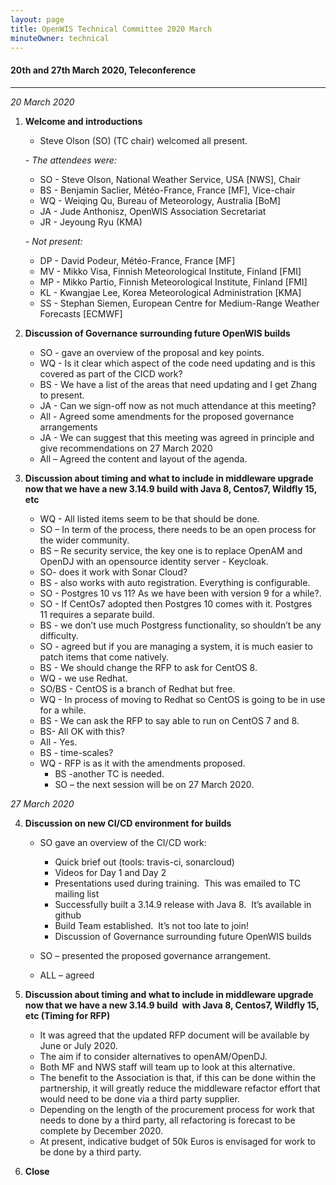 ```yaml
---
layout: page
title: OpenWIS Technical Committee 2020 March
minuteOwner: technical
---
```


#### 20th and 27th March 2020, Teleconference

---

*20 March 2020*

1. **Welcome and introductions**
    - Steve Olson (SO) (TC chair) welcomed all present.

    *- The attendees were:*
      - SO - Steve Olson, National Weather Service, USA [NWS], Chair
      - BS - Benjamin Saclier, Météo-France, France [MF], Vice-chair
      - WQ - Weiqing Qu, Bureau of Meteorology, Australia [BoM]
      - JA - Jude Anthonisz, OpenWIS Association Secretariat
      - JR - Jeyoung Ryu (KMA)
      
    *- Not present:*
      - DP - David Podeur, Météo-France, France [MF]
      - MV - Mikko Visa, Finnish Meteorological Institute, Finland [FMI]
      - MP - Mikko Partio, Finnish Meteorological Institute, Finland [FMI]
      - KL - Kwangjae Lee, Korea Meteorological Administration [KMA]
      - SS - Stephan Siemen, European Centre for Medium-Range Weather   
        Forecasts [ECMWF]


2. **Discussion of Governance surrounding future OpenWIS builds**
    - SO - gave an overview of the proposal and key points.
    - WQ - Is it clear which aspect of the code need updating and is this
      covered as part of the CICD work?
    - BS - We have a list of the areas that need updating and I get Zhang
      to present.
    - JA - Can we sign-off now as not much attendance at this meeting?
    - All - Agreed some amendments for the proposed governance arrangements
    - JA - We can suggest that this meeting was agreed in principle and
      give recommendations on 27 March 2020
    - All – Agreed the content and layout of the agenda.

3. **Discussion about timing and what to include in middleware upgrade now
     that we have a new 3.14.9 build with Java 8, Centos7, Wildfly 15, etc**

    - WQ - All listed items seem to be that should be done.
    - SO – In term of the process, there needs to be an open process for
      the wider community.
    - BS – Re security service, the key one is to replace OpenAM and   
      OpenDJ with an opensource identity server - Keycloak.
    - SO- does it work with Sonar Cloud?
    - BS - also works with auto registration. Everything is configurable.
    - SO - Postgres 10 vs 11? As we have been with version 9 for a while?.
    - SO - If CentOs7 adopted then Postgres 10 comes with it.  Postgres    
      11 requires a separate build.
    - BS - we don’t use much Postgress functionality, so shouldn’t be any
      difficulty.
    - SO - agreed but if you are managing a system, it is much easier to
      patch items that come natively.
    - BS - We should change the RFP to ask for CentOS 8.
    - WQ - we use Redhat.
    - SO/BS - CentOS is a branch of Redhat but free.
    - WQ - In process of moving to Redhat so CentOS is going to be in use
      for a while.
    - BS - We can ask the RFP to say able to run on CentOS 7 and 8.
    - BS- All OK with this?
    - All - Yes.
    - BS - time-scales?
    - WQ - RFP is as it with the amendments proposed.
	  - BS -another TC is needed.
	  - SO – the next session will be on 27 March 2020. 

*27 March 2020*    


4. **Discussion on new CI/CD environment for builds**

    - SO gave an overview of the CI/CD work:
      - Quick brief out (tools: travis-ci, sonarcloud)
      - Videos for Day 1 and Day 2
      - Presentations used during training.  This was emailed to TC mailing
        list
      - Successfully built a 3.14.9 release with Java 8.  It’s available in
        github
      - Build Team established.  It’s not too late to join!
      - Discussion of Governance surrounding future OpenWIS builds

    - SO – presented the proposed governance arrangement.
    - ALL – agreed 


5. **Discussion about timing and what to include in middleware upgrade now
     that we have a new 3.14.9 build  with Java 8, Centos7, Wildfly 15, etc (Timing for RFP)**

     - It was agreed that the updated RFP document will be available by
       June or July 2020. 
     - The aim if to consider alternatives to openAM/OpenDJ. 
     - Both MF and NWS staff will team up to look at this alternative. 
     - The benefit to the Association is that, if this can be done within
       the partnership, it will greatly reduce the middleware refactor effort that would need to be done via a third party supplier.
     - Depending on the length of the procurement process for work that  
       needs to done by a third party, all refactoring is forecast to be complete by December 2020.
     - At present, indicative budget of 50k Euros is envisaged for work to
       be done by a third party.
 
6. **Close**
